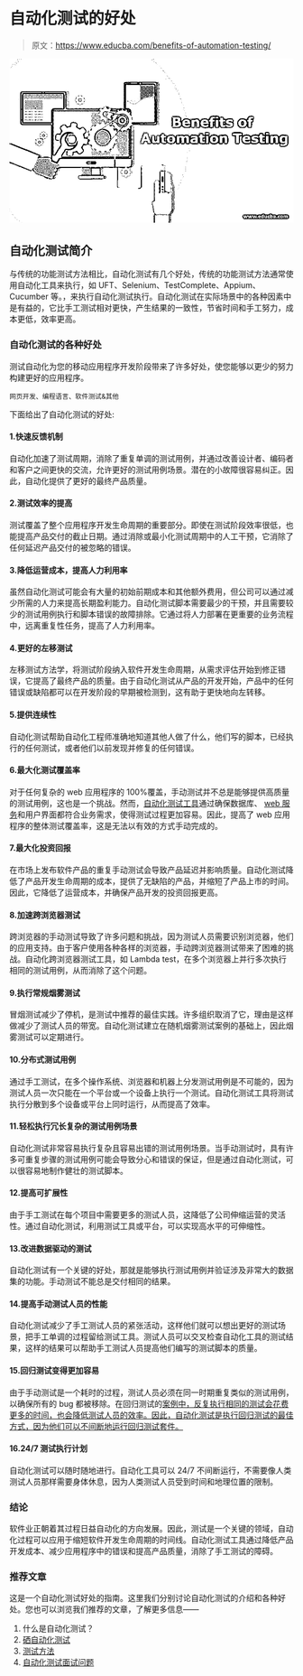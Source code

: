 # 自动化测试的好处

> 原文：<https://www.educba.com/benefits-of-automation-testing/>

![benefits of automation testing](img/c78b67e313b799f41e8c3e96e9fbd36b.png)



## 自动化测试简介

与传统的功能测试方法相比，自动化测试有几个好处，传统的功能测试方法通常使用自动化工具来执行，如 UFT、Selenium、TestComplete、Appium、Cucumber 等。，来执行自动化测试执行。自动化测试在实际场景中的各种因素中是有益的，它比手工测试相对更快，产生结果的一致性，节省时间和手工努力，成本更低，效率更高。

### 自动化测试的各种好处

测试自动化为您的移动应用程序开发阶段带来了许多好处，使您能够以更少的努力构建更好的应用程序。

<small>网页开发、编程语言、软件测试&其他</small>

下面给出了自动化测试的好处:

#### 1.快速反馈机制

自动化加速了测试周期，消除了重复单调的测试用例，并通过改善设计者、编码者和客户之间更快的交流，允许更好的测试用例场景。潜在的小故障很容易纠正。因此，自动化提供了更好的最终产品质量。

#### 2.测试效率的提高

测试覆盖了整个应用程序开发生命周期的重要部分。即使在测试阶段效率很低，也能提高产品交付的截止日期。通过消除或最小化测试周期中的人工干预，它消除了任何延迟产品交付的被忽略的错误。

#### 3.降低运营成本，提高人力利用率

虽然自动化测试可能会有大量的初始前期成本和其他额外费用，但公司可以通过减少所需的人力来提高长期盈利能力。自动化测试脚本需要最少的干预，并且需要较少的测试用例执行和脚本错误的故障排除。它通过将人力部署在更重要的业务流程中，远离重复性任务，提高了人力利用率。

#### 4.更好的左移测试

左移测试方法学，将测试阶段纳入软件开发生命周期，从需求评估开始到修正错误，它提高了最终产品的质量。由于自动化测试从产品的开发开始，产品中的任何错误或缺陷都可以在开发阶段的早期被检测到，这有助于更快地向左转移。

#### 5.提供连续性

自动化测试帮助自动化工程师准确地知道其他人做了什么，他们写的脚本，已经执行的任何测试，或者他们以前发现并修复的任何错误。

#### 6.最大化测试覆盖率

对于任何复杂的 web 应用程序的 100%覆盖，手动测试并不总是能够提供高质量的测试用例，这也是一个挑战。然而，[自动化测试工具](https://www.educba.com/automation-testing-tools/)通过确保数据库、 [web 服务](https://www.educba.com/what-is-web-services/)和用户界面都符合业务需求，使得测试过程更加容易。因此，提高了 web 应用程序的整体测试覆盖率，这是无法以有效的方式手动完成的。

#### 7.最大化投资回报

在市场上发布软件产品的重复手动测试会导致产品延迟并影响质量。自动化测试降低了产品开发生命周期的成本，提供了无缺陷的产品，并缩短了产品上市的时间。因此，它降低了运营成本，并确保产品开发的投资回报更高。

#### 8.加速跨浏览器测试

跨浏览器的手动测试导致了许多问题和挑战，因为测试人员需要识别浏览器，他们的应用支持。由于客户使用各种各样的浏览器，手动跨浏览器测试带来了困难的挑战。自动化跨浏览器测试工具，如 Lambda test，在多个浏览器上并行多次执行相同的测试用例，从而消除了这个问题。

#### 9.执行常规烟雾测试

冒烟测试减少了停机，是测试中推荐的最佳实践。许多组织取消了它，理由是这样做减少了测试人员的带宽。自动化测试建立在随机烟雾测试案例的基础上，因此烟雾测试可以定期进行。

#### 10.分布式测试用例

通过手工测试，在多个操作系统、浏览器和机器上分发测试用例是不可能的，因为测试人员一次只能在一个平台或一个设备上执行一个测试。自动化测试工具将测试执行分散到多个设备或平台上同时运行，从而提高了效率。

#### 11.轻松执行冗长复杂的测试用例场景

自动化测试非常容易执行复杂且容易出错的测试用例场景。当手动测试时，具有许多可重复步骤的测试用例可能会导致分心和错误的保证，但是通过自动化测试，可以很容易地制作健壮的测试脚本。

#### 12.提高可扩展性

由于手工测试在每个项目中需要更多的测试人员，这降低了公司伸缩运营的灵活性。通过自动化测试，利用测试工具或平台，可以实现高水平的可伸缩性。

#### 13.改进数据驱动的测试

自动化测试有一个关键的好处，那就是能够执行测试用例并验证涉及非常大的数据集的功能。手动测试不能总是交付相同的结果。

#### 14.提高手动测试人员的性能

自动化测试减少了手工测试人员的紧张活动，这样他们就可以想出更好的测试场景，把手工单调的过程留给测试工具。测试人员可以交叉检查自动化工具的测试结果，这样的结果可以帮助手工测试人员提高他们编写的测试脚本的质量。

#### 15.回归测试变得更加容易

由于手动测试是一个耗时的过程，测试人员必须在同一时期重复类似的测试用例，以确保所有的 bug 都被移除。在回归测试的[案例中，反复执行相同的测试会花费更多的时间，也会降低测试人员的效率。因此，自动化测试是执行回归测试的最佳方式，因为他们可以不间断地运行回归测试套件。](https://www.educba.com/regression-testing/)

#### 16.24/7 测试执行计划

自动化测试可以随时随地进行。自动化工具可以 24/7 不间断运行，不需要像人类测试人员那样需要身体休息，因为人类测试人员受到时间和地理位置的限制。

### 结论

软件业正朝着其过程日益自动化的方向发展。因此，测试是一个关键的领域，自动化过程可以应用于缩短软件开发生命周期的时间线。自动化测试工具通过降低产品开发成本、减少应用程序中的错误和提高产品质量，消除了手工测试的障碍。

### 推荐文章

这是一个自动化测试好处的指南。这里我们分别讨论自动化测试的介绍和各种好处。您也可以浏览我们推荐的文章，了解更多信息——

1.  什么是自动化测试？
2.  [硒自动化测试](https://www.educba.com/selenium-automation-testing/)
3.  [测试方法](https://www.educba.com/testing-methodologies/)
4.  [自动化测试面试问题](https://www.educba.com/automation-testing-interview-questions/)





